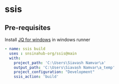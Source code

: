 # ssis

## Pre-requisites
Install [JQ for windows](https://stedolan.github.io/jq/download/) in windows runner

```YAML
- name: ssis build
  uses : snsinahub-org/ssis@main
  with:
    project_path: 'C:\Users\Siavash Namvar\a'
    output_path: 'C:\Users\Siavash Namvar\a_temp'
    project_configuration: "Development"
    ssis_action: 'build'
```